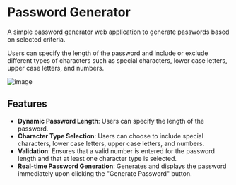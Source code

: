 # Password Generator

A simple password generator web application to generate passwords based on selected criteria. 

Users can specify the length of the password and include or exclude different types of characters such as special characters, lower case letters, upper case letters, and numbers.


![image](https://github.com/user-attachments/assets/40d31d42-7fd1-4f0e-a3e1-305caa9d550c)

## Features

- **Dynamic Password Length**: Users can specify the length of the password.
- **Character Type Selection**: Users can choose to include special characters, lower case letters, upper case letters, and numbers.
- **Validation**: Ensures that a valid number is entered for the password length and that at least one character type is selected.
- **Real-time Password Generation**: Generates and displays the password immediately upon clicking the "Generate Password" button.


